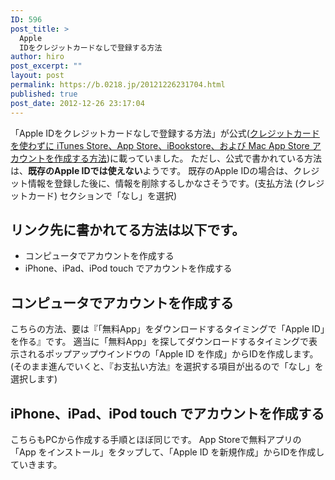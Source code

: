 ```yaml
---
ID: 596
post_title: >
  Apple
  IDをクレジットカードなしで登録する方法
author: hiro
post_excerpt: ""
layout: post
permalink: https://b.0218.jp/20121226231704.html
published: true
post_date: 2012-12-26 23:17:04
---
```

「Apple IDをクレジットカードなしで登録する方法」が公式(<a href="http://goo.gl/yRrnl">クレジットカードを使わずに iTunes Store、App Store、iBookstore、および Mac App Store アカウントを作成する方法</a>)に載っていました。
ただし、公式で書かれている方法は、<b>既存のApple IDでは使えない</b>ようです。
<span class="text-warning">既存のApple IDの場合は、クレジット情報を登録した後に、情報を削除するしかなさそうです。</span><span class="text-muted">(支払方法 (クレジットカード) セクションで「なし」を選択)</span>

<h2>リンク先に書かれてる方法は以下です。</h2>
<ul>
<li>コンピュータでアカウントを作成する</li>
<li>iPhone、iPad、iPod touch でアカウントを作成する</li>
</ul>

<h2>コンピュータでアカウントを作成する</h2>
こちらの方法、要は<span class="text-info">『「無料App」をダウンロードするタイミングで「Apple ID」を作る』</span>です。
適当に「無料App」を探してダウンロードするタイミングで表示されるポップアップウインドウの「Apple ID を作成」からIDを作成します。
(そのまま進んでいくと、『お支払い方法』を選択する項目が出るので「なし」を選択します)

<h2>iPhone、iPad、iPod touch でアカウントを作成する</h2>
こちらもPCから作成する手順とほぼ同じです。
App Storeで無料アプリの「App をインストール」をタップして、「Apple ID を新規作成」からIDを作成していきます。